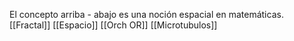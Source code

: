 El concepto arriba - abajo es una noción espacial en matemáticas.
[[Fractal]]
[[Espacio]]
[[Orch OR]]
[[Microtubulos]]

